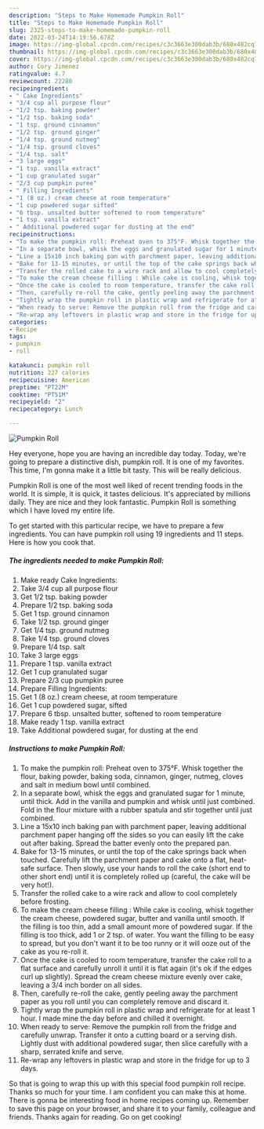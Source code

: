 ```yaml
---
description: "Steps to Make Homemade Pumpkin Roll"
title: "Steps to Make Homemade Pumpkin Roll"
slug: 2325-steps-to-make-homemade-pumpkin-roll
date: 2022-03-24T14:19:56.678Z
image: https://img-global.cpcdn.com/recipes/c3c3663e300dab3b/680x482cq70/pumpkin-roll-recipe-main-photo.jpg
thumbnail: https://img-global.cpcdn.com/recipes/c3c3663e300dab3b/680x482cq70/pumpkin-roll-recipe-main-photo.jpg
cover: https://img-global.cpcdn.com/recipes/c3c3663e300dab3b/680x482cq70/pumpkin-roll-recipe-main-photo.jpg
author: Cory Jimenez
ratingvalue: 4.7
reviewcount: 22280
recipeingredient:
- " Cake Ingredients"
- "3/4 cup all purpose flour"
- "1/2 tsp. baking powder"
- "1/2 tsp. baking soda"
- "1 tsp. ground cinnamon"
- "1/2 tsp. ground ginger"
- "1/4 tsp. ground nutmeg"
- "1/4 tsp. ground cloves"
- "1/4 tsp. salt"
- "3 large eggs"
- "1 tsp. vanilla extract"
- "1 cup granulated sugar"
- "2/3 cup pumpkin puree"
- " Filling Ingredients"
- "1 (8 oz.) cream cheese at room temperature"
- "1 cup powdered sugar sifted"
- "6 tbsp. unsalted butter softened to room temperature"
- "1 tsp. vanilla extract"
- " Additional powdered sugar for dusting at the end"
recipeinstructions:
- "To make the pumpkin roll: Preheat oven to 375°F. Whisk together the flour, baking powder, baking soda, cinnamon, ginger, nutmeg, cloves and salt in medium bowl until combined."
- "In a separate bowl, whisk the eggs and granulated sugar for 1 minute, until thick. Add in the vanilla and pumpkin and whisk until just combined. Fold in the flour mixture with a rubber spatula and stir together until just combined."
- "Line a 15x10 inch baking pan with parchment paper, leaving additional parchment paper hanging off the sides so you can easily lift the cake out after baking. Spread the batter evenly onto the prepared pan."
- "Bake for 13-15 minutes, or until the top of the cake springs back when touched. Carefully lift the parchment paper and cake onto a flat, heat-safe surface. Then slowly, use your hands to roll the cake (short end to other short end) until it is completely rolled up (careful, the cake will be very hot!)."
- "Transfer the rolled cake to a wire rack and allow to cool completely before frosting."
- "To make the cream cheese filling : While cake is cooling, whisk together the cream cheese, powdered sugar, butter and vanilla until smooth. If the filling is too thin, add a small amount more of powdered sugar. If the filling is too thick, add 1 or 2 tsp. of water. You want the filling to be easy to spread, but you don&#39;t want it to be too runny or it will ooze out of the cake as you re-roll it."
- "Once the cake is cooled to room temperature, transfer the cake roll to a flat surface and carefully unroll it until it is flat again (it&#39;s ok if the edges curl up slightly). Spread the cream cheese mixture evenly over cake, leaving a 3/4 inch border on all sides."
- "Then, carefully re-roll the cake, gently peeling away the parchment paper as you roll until you can completely remove and discard it."
- "Tightly wrap the pumpkin roll in plastic wrap and refrigerate for at least 1 hour. I made mine the day before and chilled it overnight."
- "When ready to serve: Remove the pumpkin roll from the fridge and carefully unwrap. Transfer it onto a cutting board or a serving dish. Lightly dust with additional powdered sugar, then slice carefully with a sharp, serrated knife and serve."
- "Re-wrap any leftovers in plastic wrap and store in the fridge for up to 3 days."
categories:
- Recipe
tags:
- pumpkin
- roll

katakunci: pumpkin roll 
nutrition: 227 calories
recipecuisine: American
preptime: "PT22M"
cooktime: "PT51M"
recipeyield: "2"
recipecategory: Lunch

---
```



![Pumpkin Roll](https://img-global.cpcdn.com/recipes/c3c3663e300dab3b/680x482cq70/pumpkin-roll-recipe-main-photo.jpg)

Hey everyone, hope you are having an incredible day today. Today, we're going to prepare a distinctive dish, pumpkin roll. It is one of my favorites. This time, I'm gonna make it a little bit tasty. This will be really delicious.



Pumpkin Roll is one of the most well liked of recent trending foods in the world. It is simple, it is quick, it tastes delicious. It's appreciated by millions daily. They are nice and they look fantastic. Pumpkin Roll is something which I have loved my entire life.


To get started with this particular recipe, we have to prepare a few ingredients. You can have pumpkin roll using 19 ingredients and 11 steps. Here is how you cook that.

<!--inarticleads1-->

##### The ingredients needed to make Pumpkin Roll:

1. Make ready  Cake Ingredients:
1. Take 3/4 cup all purpose flour
1. Get 1/2 tsp. baking powder
1. Prepare 1/2 tsp. baking soda
1. Get 1 tsp. ground cinnamon
1. Take 1/2 tsp. ground ginger
1. Get 1/4 tsp. ground nutmeg
1. Take 1/4 tsp. ground cloves
1. Prepare 1/4 tsp. salt
1. Take 3 large eggs
1. Prepare 1 tsp. vanilla extract
1. Get 1 cup granulated sugar
1. Prepare 2/3 cup pumpkin puree
1. Prepare  Filling Ingredients:
1. Get 1 (8 oz.) cream cheese, at room temperature
1. Get 1 cup powdered sugar, sifted
1. Prepare 6 tbsp. unsalted butter, softened to room temperature
1. Make ready 1 tsp. vanilla extract
1. Take  Additional powdered sugar, for dusting at the end




<!--inarticleads2-->

##### Instructions to make Pumpkin Roll:

1. To make the pumpkin roll: Preheat oven to 375°F. Whisk together the flour, baking powder, baking soda, cinnamon, ginger, nutmeg, cloves and salt in medium bowl until combined.
1. In a separate bowl, whisk the eggs and granulated sugar for 1 minute, until thick. Add in the vanilla and pumpkin and whisk until just combined. Fold in the flour mixture with a rubber spatula and stir together until just combined.
1. Line a 15x10 inch baking pan with parchment paper, leaving additional parchment paper hanging off the sides so you can easily lift the cake out after baking. Spread the batter evenly onto the prepared pan.
1. Bake for 13-15 minutes, or until the top of the cake springs back when touched. Carefully lift the parchment paper and cake onto a flat, heat-safe surface. Then slowly, use your hands to roll the cake (short end to other short end) until it is completely rolled up (careful, the cake will be very hot!).
1. Transfer the rolled cake to a wire rack and allow to cool completely before frosting.
1. To make the cream cheese filling : While cake is cooling, whisk together the cream cheese, powdered sugar, butter and vanilla until smooth. If the filling is too thin, add a small amount more of powdered sugar. If the filling is too thick, add 1 or 2 tsp. of water. You want the filling to be easy to spread, but you don&#39;t want it to be too runny or it will ooze out of the cake as you re-roll it.
1. Once the cake is cooled to room temperature, transfer the cake roll to a flat surface and carefully unroll it until it is flat again (it&#39;s ok if the edges curl up slightly). Spread the cream cheese mixture evenly over cake, leaving a 3/4 inch border on all sides.
1. Then, carefully re-roll the cake, gently peeling away the parchment paper as you roll until you can completely remove and discard it.
1. Tightly wrap the pumpkin roll in plastic wrap and refrigerate for at least 1 hour. I made mine the day before and chilled it overnight.
1. When ready to serve: Remove the pumpkin roll from the fridge and carefully unwrap. Transfer it onto a cutting board or a serving dish. Lightly dust with additional powdered sugar, then slice carefully with a sharp, serrated knife and serve.
1. Re-wrap any leftovers in plastic wrap and store in the fridge for up to 3 days.




So that is going to wrap this up with this special food pumpkin roll recipe. Thanks so much for your time. I am confident you can make this at home. There is gonna be interesting food in home recipes coming up. Remember to save this page on your browser, and share it to your family, colleague and friends. Thanks again for reading. Go on get cooking!
